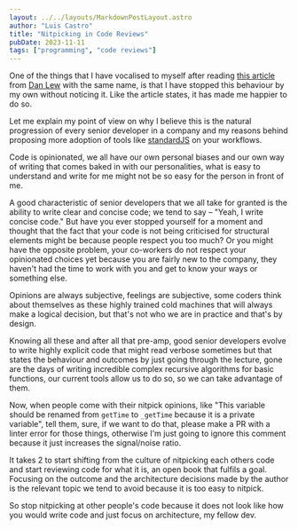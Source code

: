 ```yaml
---
layout: ../../layouts/MarkdownPostLayout.astro
author: "Luis Castro"
title: "Nitpicking in Code Reviews"
pubDate: 2023-11-11
tags: ["programming", "code reviews"]
---
```


One of the things that I have vocalised to myself after
reading [this article](https://blog.danlew.net/2021/02/23/stop-nitpicking-in-code-reviews/)
from [Dan Lew](https://blog.danlew.net) with the same name, is that I have stopped this behaviour by my own without
noticing it. Like the article states, it has made me happier to do so.

Let me explain my point of view on why I believe this is the natural progression of every senior developer in a company
and my reasons behind proposing more adoption of tools like [standardJS](https://standardjs.com) on your workflows.

Code is opinionated, we all have our own personal biases and our own way of writing that comes baked in with our
personalities, what is easy to understand and write for me might not be so easy for the person in front of me.

A good characteristic of senior developers that we all take for granted is the ability to write clear and concise code;
we tend to say – "Yeah, I write concise code." But have you ever stopped yourself for a moment and thought that the fact
that your code is not being criticised for structural elements might be because people respect you too much? Or you
might have the opposite problem, your co-workers do not respect your opinionated choices yet because you are fairly new
to the company, they haven't had the time to work with you and get to know your ways or something else.

Opinions are always subjective, feelings are subjective, some coders think about themselves as these highly trained cold
machines that will always make a logical decision, but that's not who we are in practice and that's by design.

Knowing all these and after all that pre-amp, good senior developers evolve to write highly explicit code that might
read verbose sometimes but that states the behaviour and outcomes by just going through the lecture, gone are the days
of writing incredible complex recursive algorithms for basic functions, our current tools allow us to do so, so we can
take advantage of them.

Now, when people come with their nitpick opinions, like "This variable should be renamed from `getTime` to  `_getTime`
because it is a private variable", tell them, sure, if we want to do that, please make a PR with a linter error for
those things, otherwise I'm just going to ignore this comment because it just increases the signal/noise ratio.

It takes 2 to start shifting from the culture of nitpicking each others code and start reviewing code for what it is, an
open book that fulfils a goal. Focusing on the outcome and the architecture decisions made by the author is the relevant
topic we tend to avoid because it is too easy to nitpick.

So stop nitpicking at other people's code because it does not look like how you would write code and just focus on
 architecture, my fellow dev.
